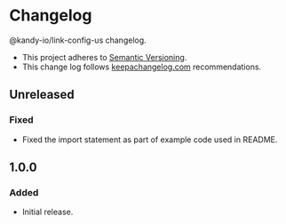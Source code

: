 # Changelog

@kandy-io/link-config-us changelog.

- This project adheres to [Semantic Versioning](http://semver.org/).
- This change log follows [keepachangelog.com](http://keepachangelog.com/) recommendations.

## Unreleased

### Fixed

- Fixed the import statement as part of example code used in README.

## 1.0.0

### Added

- Initial release.
